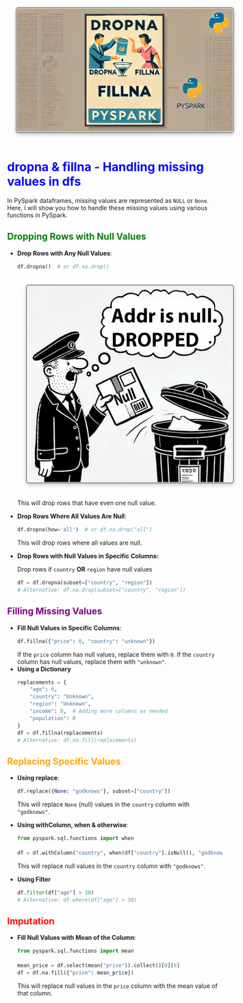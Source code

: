 <img src="images/custom-image-2024-07-11-19-44-47.png"  style="
      border: 2px solid gray;
      border-radius: 6px;
      box-shadow: 0px 4px 8px rgba(0, 0, 0, 0.2);
      margin: 20px;
      padding: 1px;
      width: 700; /* Maintain aspect ratio */
      height: 500; /* Maintain aspect ratio */
      transition: transform 0.2s;
" />


# <span style="color:blue">dropna & fillna - Handling missing values in dfs</span>

In PySpark dataframes, missing values are represented as `NULL` or `None`. Here, I will show you how to handle these missing values using various functions in PySpark.


## <span style="color:green">Dropping Rows with Null Values</span>

- **Drop Rows with Any Null Values**:
  ```python
  df.dropna()  # or df.na.drop()
  ```
  
  <img src="images/custom-image-2024-07-11-15-39-31.png"  style="
      border: 2px solid gray;
      border-radius: 6px;
      box-shadow: 0px 4px 8px rgba(0, 0, 0, 0.2);
      margin: 20px;
      padding: 1px;
      width: 200; /* Maintain aspect ratio */
      height: 200; /* Maintain aspect ratio */
      transition: transform 0.2s;
  " />

  This will drop rows that have even one null value.
  

- **Drop Rows Where All Values Are Null**:
  ```python
  df.dropna(how='all')  # or df.na.drop("all")
  ```
  This will drop rows where all values are null.

- **Drop Rows with Null Values in Specific Columns:**

  Drop rows if `country` **OR** `region` have null values
  ```python
  df = df.dropna(subset=["country", "region"])
  # Alternative: df.na.drop(subset=["country", "region"])
  ```

## <span style="color:purple">Filling Missing Values</span>

- **Fill Null Values in Specific Columns**:
  ```python
  df.fillna({"price": 0, "country": "unknown"})
  ```
  If the `price` column has null values, replace them with `0`. If the `country` column has null values, replace them with `"unknown"`.
- **Using a Dictionary**
  ```python
  replacements = {
      "age": 0,
      "country": "Unknown",
      "region": "Unknown",
      "income": 0,  # Adding more columns as needed
      "population": 0
  }
  df = df.fillna(replacements)
  # Alternative: df.na.fill(replacements)
  ```

## <span style="color:orange">Replacing Specific Values</span>

- **Using replace**:
  ```python
  df.replace({None: "godknows"}, subset=["country"])
  ```
  This will replace `None` (null) values in the `country` column with `"godknows"`.

- **Using withColumn, when & otherwise**:
  ```python
  from pyspark.sql.functions import when

  df = df.withColumn("country", when(df["country"].isNull(), "godknows").otherwise(df["country"]))
  ```
  This will replace null values in the `country` column with `"godknows"`.

 - **Using Filter**
   ```python
   df.filter(df["age"] > 30)
   # Alternative: df.where(df["age"] > 30)
   ```

## <span style="color:red">Imputation</span>

- **Fill Null Values with Mean of the Column**:
  ```python
  from pyspark.sql.functions import mean

  mean_price = df.select(mean("price")).collect()[0][0]
  df = df.na.fill({"price": mean_price})
  ```
  This will replace null values in the `price` column with the mean value of that column.
